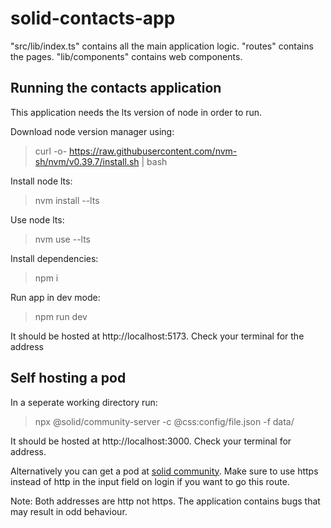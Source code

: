 # solid-contacts-app
"src/lib/index.ts" contains all the main application logic. "routes" contains the pages. "lib/components" contains web components.

## Running the contacts application
This application needs the lts version of node in order to run.

Download node version manager using:
> curl -o- https://raw.githubusercontent.com/nvm-sh/nvm/v0.39.7/install.sh | bash

Install node lts:
> nvm install --lts

Use node lts:
> nvm use --lts

Install dependencies:
> npm i

Run app in dev mode:
> npm run dev

It should be hosted at http://localhost:5173. Check your terminal for the address

## Self hosting a pod
In a seperate working directory run:
> npx @solid/community-server -c @css:config/file.json -f data/

It should be hosted at http://localhost:3000. Check your terminal for address.

Alternatively you can get a pod at [solid community](https://solidcommunity.net/). Make sure to use https instead of http in the input field on login if you want to go this route.

Note: Both addresses are http not https. The application contains bugs that may result in odd behaviour.
